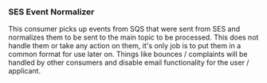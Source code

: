 ### SES Event Normalizer

This consumer picks up events from SQS that were sent from SES and normalizes them to be sent to the main topic to be processed. This does not handle them or take any action on them, it's only job is to put them in a common format for use later on. Things like bounces / complaints will be handled by other consumers and disable email functionality for the user / applicant.
